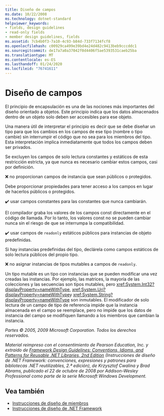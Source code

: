 ```yaml
---
title: Diseño de campos
ms.date: 10/22/2008
ms.technology: dotnet-standard
helpviewer_keywords:
- fields, design guidelines
- read-only fields
- member design guidelines, fields
ms.assetid: 7cb4b0f3-7a10-4c93-b84d-733f7134fcf8
ms.openlocfilehash: c00929ca499e39bd4e24d482c9413beb9cccddc1
ms.sourcegitcommit: de17a7a0a37042f0d4406f5ae5393531caeb25ba
ms.translationtype: MT
ms.contentlocale: es-ES
ms.lasthandoff: 01/24/2020
ms.locfileid: "76741611"
---
```

# <a name="field-design"></a>Diseño de campos
El principio de encapsulación es una de las nociones más importantes del diseño orientado a objetos. Este principio indica que los datos almacenados dentro de un objeto solo deben ser accesibles para ese objeto.

 Una manera útil de interpretar el principio es decir que se debe diseñar un tipo para que los cambios en los campos de ese tipo (nombre o tipo cambie) sin interrumpir el código que no sea para los miembros del tipo. Esta interpretación implica inmediatamente que todos los campos deben ser privados.

 Se excluyen los campos de solo lectura constantes y estáticos de esta restricción estricta, ya que nunca es necesario cambiar estos campos, casi por definición.

 ❌ no proporcionan campos de instancia que sean públicos o protegidos.

 Debe proporcionar propiedades para tener acceso a los campos en lugar de hacerlos públicos o protegidos.

 ✔️ usar campos constantes para las constantes que nunca cambiarán.

 El compilador graba los valores de los campos const directamente en el código de llamada. Por lo tanto, los valores const no se pueden cambiar nunca sin el riesgo de que se interrumpa la compatibilidad.

 ✔️ usar campos de `readonly` estáticos públicos para instancias de objeto predefinidas.

 Si hay instancias predefinidas del tipo, declárela como campos estáticos de solo lectura públicos del propio tipo.

 ❌ no asignar instancias de tipos mutables a campos de `readonly`.

 Un tipo mutable es un tipo con instancias que se pueden modificar una vez creadas las instancias. Por ejemplo, las matrices, la mayoría de las colecciones y las secuencias son tipos mutables, pero <xref:System.Int32?displayProperty=nameWithType>, <xref:System.Uri?displayProperty=nameWithType>y <xref:System.String?displayProperty=nameWithType> son inmutables. El modificador de solo lectura de un campo de tipo de referencia impide que la instancia almacenada en el campo se reemplace, pero no impide que los datos de instancia del campo se modifiquen llamando a los miembros que cambian la instancia.

 *Partes © 2005, 2009 Microsoft Corporation. Todos los derechos reservados.*

 *Material reimpreso con el consentimiento de Pearson Education, Inc. y extraído de [Framework Design Guidelines: Conventions, Idioms, and Patterns for Reusable .NET Libraries, 2nd Edition](https://www.informit.com/store/framework-design-guidelines-conventions-idioms-and-9780321545619) (Instrucciones de diseño de .NET Framework: convenciones, expresiones y patrones para bibliotecas .NET reutilizables, 2.ª edición), de Krzysztof Cwalina y Brad Abrams, publicado el 22 de octubre de 2008 por Addison-Wesley Professional como parte de la serie Microsoft Windows Development.*

## <a name="see-also"></a>Vea también

- [Instrucciones de diseño de miembros](../../../docs/standard/design-guidelines/member.md)
- [Instrucciones de diseño de .NET Framework](../../../docs/standard/design-guidelines/index.md)
